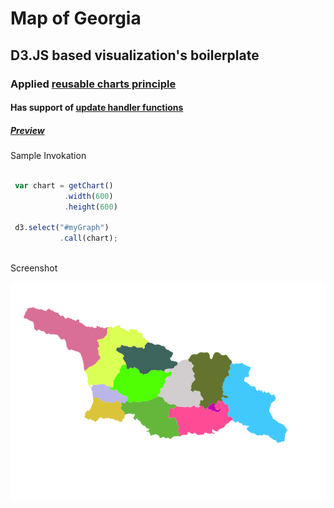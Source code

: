 # Map of Georgia

## D3.JS based visualization's boilerplate 

### Applied [reusable charts principle](https://bost.ocks.org/mike/chart/) 

#### Has support of  [update handler functions](https://www.toptal.com/d3-js/towards-reusable-d3-js-charts)

##### [Preview](https://bumbeishvili.github.io/d3js-boilerplates/Maps/Georgia/index.html)

Sample Invokation
```javascript

 var chart = getChart()
            .width(600)
            .height(600)

 d3.select("#myGraph")
           .call(chart);
            

```


Screenshot

![](https://raw.githubusercontent.com/bumbeishvili/Assets/master/Projects/D3/d3-boilerplates/mapofGeorgia.png)
